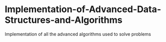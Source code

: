 # Implementation-of-Advanced-Data-Structures-and-Algorithms
Implementation of all the advanced algorithms used to solve problems
